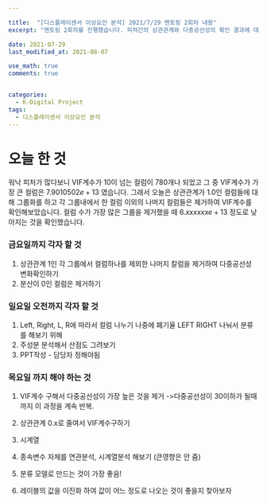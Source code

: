 ```yaml
---

title:  "[디스플레이센서 이상요인 분석] 2021/7/29 멘토링 2회차 내용"
excerpt: "멘토링 2회차를 진행했습니다. 피처간의 상관관계와 다중공선성의 확인 결과에 대해 발표했습니다."

date: 2021-07-29
last_modified_at: 2021-08-07

use_math: true
comments: true


categories:
  - K-Digital Project
tags:
  - 디스플레이센서 이상요인 분석
---
```




# 오늘 한 것

워낙 피처가 많다보니 VIF계수가 10이 넘는 컬럼이 780개나 되었고 그 중 VIF계수가 가장 큰 컬럼은 $7.9010502e+13$ 였습니다. 그래서 오늘은 상관관계가 1.0인 컬럼들에 대해 그룹화를 하고 각 그룹내에서 한 컬럼 이외의 나머지 컬럼들은 제거하여 VIF계수를 확인해보았습니다. 컬럼 수가 가장 많은 그룹을 제거했을 때 $6.xxxxxxe+13$ 정도로 낮아지는 것을 확인했습니다. 



### 금요일까지 각자 할 것

1. 상관관계 1인 각 그룹에서 컬럼하나를 제외한 나머지 칼럼을 제거하여  다중공선성 변화확인하기
2. 분산이 0인 컬럼은 제거하기



### 일요일 오전까지 각자 할 것

1. Left, Right, L, R에 따라서 컬럼 나누기
    나중에 폐기율 LEFT RIGHT 나눠서 분류를 해보기 위해
2. 주성분 분석해서 산점도 그려보기
3. PPT작성 - 담당자 정해야됨



### 목요일 까지 해야 하는 것

1. VIF계수 구해서 다중공선성이 가장 높은 것을 제거 
     ->다중공선성이 30이하가 될때까지 이 과정을 계속 반복. 

2. 상관관계 0.x로 줄여서 VIF계수구하기

3. 시계열
4. 종속변수 자체를 연관분석, 시계열분석 해보기 (큰영향은 안 줌)
5. 분류 모델로 만드는 것이 가장 좋음!
6. 레이블의 값을 이진화 하여 값이 어느 정도로 나오는 것이 좋을지 찾아보자
